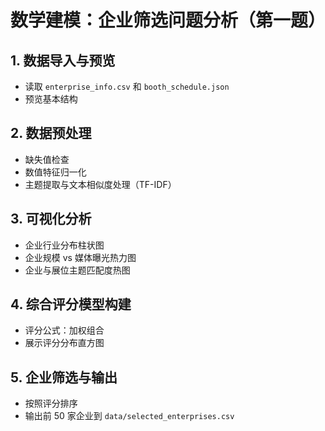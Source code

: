 # 数学建模：企业筛选问题分析（第一题）

## 1. 数据导入与预览
- 读取 `enterprise_info.csv` 和 `booth_schedule.json`
- 预览基本结构

## 2. 数据预处理
- 缺失值检查
- 数值特征归一化
- 主题提取与文本相似度处理（TF-IDF）

## 3. 可视化分析
- 企业行业分布柱状图
- 企业规模 vs 媒体曝光热力图
- 企业与展位主题匹配度热图

## 4. 综合评分模型构建
- 评分公式：加权组合
- 展示评分分布直方图

## 5. 企业筛选与输出
- 按照评分排序
- 输出前 50 家企业到 `data/selected_enterprises.csv`
